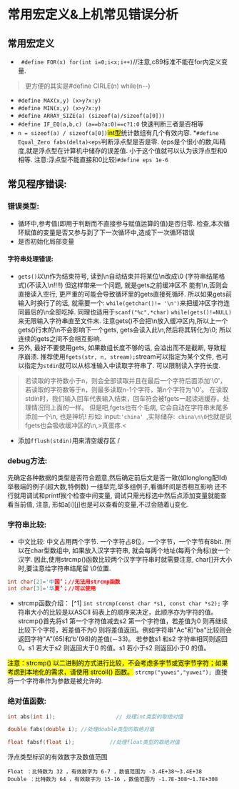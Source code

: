 # 常用宏定义&上机常见错误分析
## 常用宏定义
* ` #define FOR(x) for(int i=0;i<x;i++)`//注意,c89标准不能在for内定义变量.
>更方便的其实是#define CIRLE(n) while(n--)
* `#define MAX(x,y) (x>y?x:y)`
* `#define MIN(x,y) (x>y?x:y)`
* `#define ARRAY_SIZE(a) (sizeof(a)/sizeof(a[0]))`
* `#define IF_EQ(a,b,c) (a==b?a:0)==c?1:0` 快速判断三者是否相等
* `n = sizeof(a) / sizeof(a[0])`<mark>int型</mark>统计数组有几个有效内容.
*`#define Equal_Zero fabs(delta)<eps`判断浮点型是否是零. (eps是个很小的数,叫精度,就是浮点型在计算机中储存的误差值. 小于这个值就可以认为该浮点型和0相等. 注意:浮点型不能直接和0比较)`#define eps 1e-6`



## 常见程序错误:
### 错误类型:
* 循环中,参考值(即用于判断而不直接参与赋值运算的值)是否归零. 检查,本次循环赋值的变量是否又参与到了下一次循环中,造成下一次循环错误
* 是否初始化局部变量
#### 字符串处理错误:
 * `gets()`以\n作为结束符号, 读到\n自动结束并将某位\n改成\0 (字符串结尾格式)(不读入\n!!!!)
 但这样带来一个问题, 就是gets之前缓冲区不 能有\n,否则会直接读入空行, 更严重的可能会导致循环里的gets直接死循环. 所以如果gets前输入时换行了的话, 就需要一个: `while(getchar()!= '\n')`来把缓冲区字符连同最后的\n全部吃掉.
 同理也适用于`scanf("%c",*char)`
 `while(gets()!=NULL)`来无限输入字符串直至文件末. 注意gets()不会把\n放入缓冲区内,所以上一个gets()行末的\n不会影响下一个gets, gets会读入此\n,然后将其转化为\0; 所以连续的gets之间不会相互影响.
 * 另外, 最好不要使用gets, 如果数组长度不够的话, 会溢出而不是截断, 导致程序崩溃. 推荐使用`fgets(str, n, stream);`stream可以指定为某个文件, 也可以指定为`stdin`就可以从标准输入中读取字符串了. 可以限制读入字符长度. 
> 若读取的字符数小于n，则会全部读取并且在最后一个字符后面添加'\0'，若读取的字符数等于n，则最多读取n-1个字符，第n个字符为'\0'。
> 在读取stdin时，我们输入回车代表输入结束，回车符会被fgets一起读进缓存。处理情况同上面的一样。
但是吧,fgets也有个毛病, 它会自动在字符串末尾多添加一个\n, 也是神坑! 形如: input:`'china' `,实际储存:` china\n\0`也就是说fgets也会吸收缓冲区的\n,>真蛋疼.< 
 
* 添加`fflush(stdin)`用来清空缓存区 /
### debug方法:
先确定各种数据的类型是否符合题意,然后确定前后文是否一致(如longlong配lld)
举极端的例子(超大数,特例数)
一组举完,举多组例子,看循环间是否相互影响
还不行就用调试和printf挨个检查中间变量, 调试只需光标选中然后点添加变量就能查看当前值, 注意, 形如a[i][j]也是可以查看的变量,不过会随着i,j变化. 
### 字符串比较:
* 中文比较:
中文占用两个字节.
一个字符占8位，一个字节，一个字节有8bit.
所以在char型数组中, 如果放入汉字字符串, 就会每两个地址(每两个角标)放一个汉字.
因此,使用strcmp()函数比较两个汉字字符串时就需要注意, char[]开大小时,要注意给字符串结尾留 \0位置. 
```c
int char[2]='中国’；//无法用strcmp函数
int char[3]='华夏’；//可以使用
```
* strcmp函数介绍： [^1]
`int strcmp(const char *s1, const char *s2);`
字符串大小的比较是以ASCII 码表上的顺序来决定，此顺序亦为字符的值。strcmp()首先将s1 第一个字符值减去s2 第一个字符值，若差值为0 则再继续比较下个字符，若差值不为0 则将差值返回。例如字符串"Ac"和"ba"比较则会返回字符"A"(65)和'b'(98)的差值(－33)。
若参数s1 和s2 字符串相同则返回0。s1 若大于s2 则返回大于0 的值。s1 若小于s2 则返回小于0 的值。

<mark>注意：strcmp() 以二进制的方式进行比较，不会考虑多字节或宽字节字符；如果考虑到本地化的需求，请使用 strcoll() 函数。</mark>
`strcmp("yuwei","yuwei"); `直接将一个字符串作为参数是被允许的.

### 绝对值函数:
```c
int abs(int i);                   // 处理int类型的取绝对值

double fabs(double i); //处理double类型的取绝对值

float fabsf(float i);           //处理float类型的取绝对值
```
浮点类型标识的有效数字及数值范围

    Float ：比特数为 32 ，有效数字为 6-7 ，数值范围为 -3.4E+38～3.4E+38
    Double ：比特数为 64 ，有效数字为 15-16 ，数值范围为 -1.7E-308～1.7E+308 
